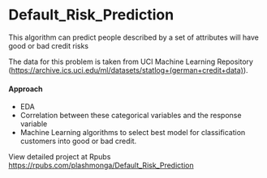 # Default_Risk_Prediction
This algorithm can predict people described by a set of attributes will have good or bad credit risks

The data for this problem is taken from UCI Machine Learning Repository (https://archive.ics.uci.edu/ml/datasets/statlog+(german+credit+data)). 

#### Approach
* EDA
* Correlation between these categorical variables and the response variable
* Machine Learning algorithms to select best model for classification customers into good or bad credit.

View detailed project at Rpubs https://rpubs.com/plashmonga/Default_Risk_Prediction 
